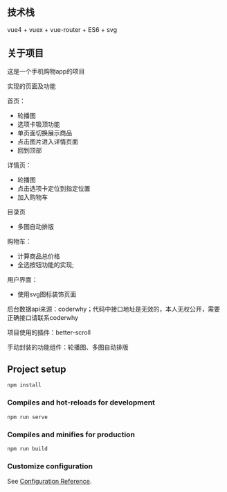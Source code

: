 ## 技术栈
vue4 + vuex + vue-router + ES6 + svg

## 关于项目
这是一个手机购物app的项目

实现的页面及功能

首页：
* 轮播图
* 选项卡吸顶功能
* 单页面切换展示商品
* 点击图片进入详情页面
* 回到顶部

详情页：
* 轮播图
* 点击选项卡定位到指定位置
* 加入购物车

目录页
* 多图自动排版

购物车：
* 计算商品总价格
* 全选按钮功能的实现;

用户界面：
* 使用svg图标装饰页面

后台数据api来源：coderwhy；代码中接口地址是无效的，本人无权公开，需要正确接口请联系coderwhy

项目使用的插件：better-scroll

手动封装的功能组件：轮播图、多图自动排版

## Project setup
```
npm install
```

### Compiles and hot-reloads for development
```
npm run serve
```

### Compiles and minifies for production
```
npm run build
```

### Customize configuration
See [Configuration Reference](https://cli.vuejs.org/config/).
